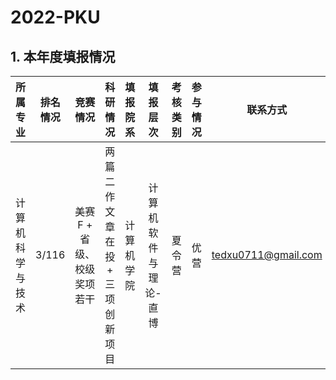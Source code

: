 # 2022-PKU

## 1. 本年度填报情况

| 所属专业 | 排名情况 | 竞赛情况 | 科研情况 | 填报院系 | 填报层次 | 考核类别 | 参与情况 | 联系方式 | 备注 |
|:-:|:-:|:-:|:-:|:-:|:-:|:-:|:-:|:-:|:-:|
| 计算机科学与技术 | 3/116 | 美赛 F + 省级、校级奖项若干 | 两篇二作文章在投 + 三项创新项目 | 计算机学院 | 计算机软件与理论-直博 | 夏令营 | 优营 | tedxu0711@gmail.com | 无 |

